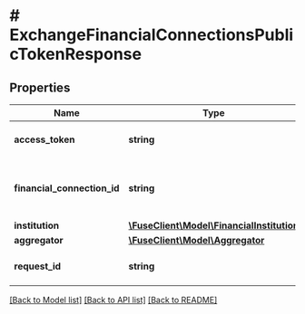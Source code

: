 # # ExchangeFinancialConnectionsPublicTokenResponse

## Properties

Name | Type | Description | Notes
------------ | ------------- | ------------- | -------------
**access_token** | **string** | Token used for querying data on the user, ie account details, balances etc. This does NOT expire and should be stored securely. |
**financial_connection_id** | **string** | The id of the new financial connection. Every webhook will be sent with this id. Use this id when calling the GET /financial_connection/${financial_connection_id} endpoint. |
**institution** | [**\FuseClient\Model\FinancialInstitution**](FinancialInstitution.md) |  | [optional]
**aggregator** | [**\FuseClient\Model\Aggregator**](Aggregator.md) |  |
**request_id** | **string** | An identifier that is exclusive to the request and can serve as a means for investigating and resolving issues. |

[[Back to Model list]](../../README.md#models) [[Back to API list]](../../README.md#endpoints) [[Back to README]](../../README.md)
